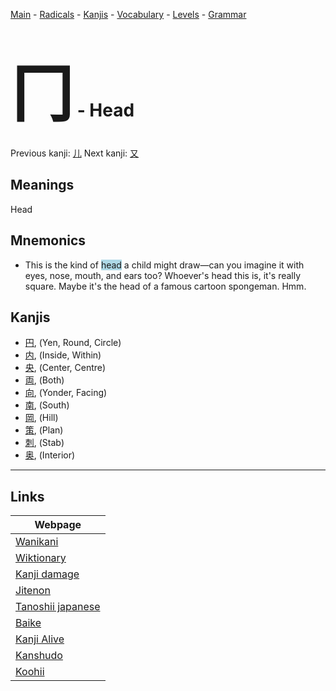 <style> bigfont {font-size: 100px}</style>
[Main](../README.md) -
[Radicals](../radicals.md) -
[Kanjis](../kanjis.md) -
[Vocabulary](../vocabulary.md) -
[Levels](../levels.md) -
[Grammar](../grammar.md)
# <bigfont> 冂</bigfont> - Head 

Previous kanji: [儿](儿.md) Next kanji: [又](又.md) 

## Meanings
 Head
## Mnemonics
 * This is the kind of <span style="background-color:#ADD8E6"> head</span> a child might draw—can you imagine it with eyes, nose, mouth, and ears too? Whoever's head this is, it's really square. Maybe it's the head of a famous cartoon spongeman. Hmm.


## Kanjis
 * [円](../kanjis/円.md), (Yen, Round, Circle)
* [内](../kanjis/内.md), (Inside, Within)
* [央](../kanjis/央.md), (Center, Centre)
* [両](../kanjis/両.md), (Both)
* [向](../kanjis/向.md), (Yonder, Facing)
* [南](../kanjis/南.md), (South)
* [岡](../kanjis/岡.md), (Hill)
* [策](../kanjis/策.md), (Plan)
* [刺](../kanjis/刺.md), (Stab)
* [奥](../kanjis/奥.md), (Interior)



---

## Links 

| Webpage |
| --- |
| [Wanikani          ](https://www.wanikani.com/kanji/冂) |
| [Wiktionary        ](https://en.wiktionary.org/wiki/冂) |
| [Kanji damage      ](http://www.kanjidamage.com/kanji/search?utf8=✓&q=冂) |
| [Jitenon           ](https://jitenon.com/kanji/冂) |
| [Tanoshii japanese ](https://www.tanoshiijapanese.com/dictionary/kanji.cfm?k=冂) |
| [Baike             ](https://baike.baidu.com/item/冂) |
| [Kanji Alive       ](https://app.kanjialive.com/冂) |
| [Kanshudo          ](https://www.kanshudo.com/searchmn?q=冂) |
| [Koohii            ](https://kanji.koohii.com/study/kanji/冂) |

